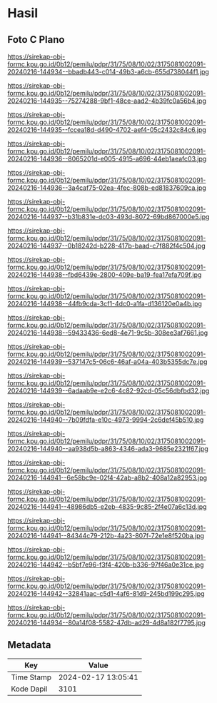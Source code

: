 # Hasil

## Foto C Plano

https://sirekap-obj-formc.kpu.go.id/0b12/pemilu/pdpr/31/75/08/10/02/3175081002091-20240216-144934--bbadb443-c014-49b3-a6cb-655d738044f1.jpg

https://sirekap-obj-formc.kpu.go.id/0b12/pemilu/pdpr/31/75/08/10/02/3175081002091-20240216-144935--75274288-9bf1-48ce-aad2-4b39fc0a56b4.jpg

https://sirekap-obj-formc.kpu.go.id/0b12/pemilu/pdpr/31/75/08/10/02/3175081002091-20240216-144935--fccea18d-d490-4702-aef4-05c2432c84c6.jpg

https://sirekap-obj-formc.kpu.go.id/0b12/pemilu/pdpr/31/75/08/10/02/3175081002091-20240216-144936--8065201d-e005-4915-a696-44eb1aeafc03.jpg

https://sirekap-obj-formc.kpu.go.id/0b12/pemilu/pdpr/31/75/08/10/02/3175081002091-20240216-144936--3a4caf75-02ea-4fec-808b-ed81837609ca.jpg

https://sirekap-obj-formc.kpu.go.id/0b12/pemilu/pdpr/31/75/08/10/02/3175081002091-20240216-144937--b31b831e-dc03-493d-8072-69bd867000e5.jpg

https://sirekap-obj-formc.kpu.go.id/0b12/pemilu/pdpr/31/75/08/10/02/3175081002091-20240216-144937--0b18242d-b228-417b-baad-c7f882f4c504.jpg

https://sirekap-obj-formc.kpu.go.id/0b12/pemilu/pdpr/31/75/08/10/02/3175081002091-20240216-144938--fbd6439e-2800-409e-ba19-fea17efa709f.jpg

https://sirekap-obj-formc.kpu.go.id/0b12/pemilu/pdpr/31/75/08/10/02/3175081002091-20240216-144938--44fb9cda-3cf1-4dc0-a1fa-d136120e0a4b.jpg

https://sirekap-obj-formc.kpu.go.id/0b12/pemilu/pdpr/31/75/08/10/02/3175081002091-20240216-144938--59433436-6ed8-4e71-9c5b-308ee3af7661.jpg

https://sirekap-obj-formc.kpu.go.id/0b12/pemilu/pdpr/31/75/08/10/02/3175081002091-20240216-144939--537147c5-06c6-46af-a04a-403b5355dc7e.jpg

https://sirekap-obj-formc.kpu.go.id/0b12/pemilu/pdpr/31/75/08/10/02/3175081002091-20240216-144939--6adaab9e-e2c6-4c82-92cd-05c56dbfbd32.jpg

https://sirekap-obj-formc.kpu.go.id/0b12/pemilu/pdpr/31/75/08/10/02/3175081002091-20240216-144940--7b09fdfa-e10c-4973-9994-2c6def45b510.jpg

https://sirekap-obj-formc.kpu.go.id/0b12/pemilu/pdpr/31/75/08/10/02/3175081002091-20240216-144940--aa938d5b-a863-4346-ada3-9685e2321f67.jpg

https://sirekap-obj-formc.kpu.go.id/0b12/pemilu/pdpr/31/75/08/10/02/3175081002091-20240216-144941--6e58bc9e-02f4-42ab-a8b2-408a12a82953.jpg

https://sirekap-obj-formc.kpu.go.id/0b12/pemilu/pdpr/31/75/08/10/02/3175081002091-20240216-144941--48986db5-e2eb-4835-9c85-2f4e07a6c13d.jpg

https://sirekap-obj-formc.kpu.go.id/0b12/pemilu/pdpr/31/75/08/10/02/3175081002091-20240216-144941--84344c79-212b-4a23-807f-72e1e8f520ba.jpg

https://sirekap-obj-formc.kpu.go.id/0b12/pemilu/pdpr/31/75/08/10/02/3175081002091-20240216-144942--b5bf7e96-f3f4-420b-b336-97f46a0e31ce.jpg

https://sirekap-obj-formc.kpu.go.id/0b12/pemilu/pdpr/31/75/08/10/02/3175081002091-20240216-144942--32841aac-c5d1-4af6-81d9-245bd199c295.jpg

https://sirekap-obj-formc.kpu.go.id/0b12/pemilu/pdpr/31/75/08/10/02/3175081002091-20240216-144934--80a14f08-5582-47db-ad29-4d8a182f7795.jpg


## Metadata

| Key        | Value               |
| ---------- | ------------------- |
| Time Stamp | 2024-02-17 13:05:41 |
| Kode Dapil | 3101                |



